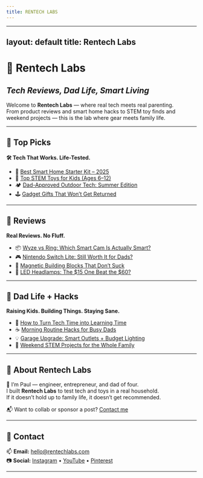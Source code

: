 ```yaml
---
title: RENTECH LABS
---
```


---
layout: default
title: Rentech Labs
---

# 🧪 Rentech Labs  
## _Tech Reviews, Dad Life, Smart Living_

Welcome to **Rentech Labs** — where real tech meets real parenting.  
From product reviews and smart home hacks to STEM toy finds and weekend projects — this is the lab where gear meets family life.

---

## 🔹 Top Picks

**🛠️ Tech That Works. Life-Tested.**

- 🔌 [Best Smart Home Starter Kit – 2025](#)
- 🧒 [Top STEM Toys for Kids (Ages 6–12)](#)
- 🏕️ [Dad-Approved Outdoor Tech: Summer Edition](#)
- 🕹️ [Gadget Gifts That Won’t Get Returned](#)

---

## 🔹 Reviews

**Real Reviews. No Fluff.**

- 📦 [Wyze vs Ring: Which Smart Cam Is Actually Smart?](#)
- 🎮 [Nintendo Switch Lite: Still Worth It for Dads?](#)
- 🧲 [Magnetic Building Blocks That Don’t Suck](#)
- 🔦 [LED Headlamps: The $15 One Beat the $60?](#)

---

## 🔹 Dad Life + Hacks

**Raising Kids. Building Things. Staying Sane.**

- 🧰 [How to Turn Tech Time into Learning Time](#)
- ☕ [Morning Routine Hacks for Busy Dads](#)
- 💡 [Garage Upgrade: Smart Outlets + Budget Lighting](#)
- 🚀 [Weekend STEM Projects for the Whole Family](#)

---

## 🔹 About Rentech Labs

👋 I’m Paul — engineer, entrepreneur, and dad of four.  
I built **Rentech Labs** to test tech and toys in a real household.  
If it doesn’t hold up to family life, it doesn’t get recommended.

📬 Want to collab or sponsor a post? [Contact me](#contact)

---

## 🔹 Contact

📫 **Email:** hello@rentechlabs.com  
📷 **Social:** [Instagram](#) • [YouTube](#) • [Pinterest](#)

---
